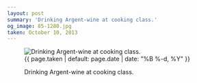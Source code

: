 ```yaml
---
layout: post
summary: 'Drinking Argent-wine at cooking class.'
og_image: 85-1280.jpg
taken: October 10, 2013
---
```


<figure class="post" data-src="{{ site.assets_url }}/{{ page.og_image }}">
<img alt="Drinking Argent-wine at cooking class." sizes="(min-width: 700px) 50vw, calc(100vw - 2rem)" src="{{ site.assets_url }}/85-640.jpg" srcset="{{ site.assets_url }}/85-1280.jpg 1280w, {{ site.assets_url }}/85-960.jpg 960w, {{ site.assets_url }}/85-640.jpg 640w, {{ site.assets_url }}/85-320.jpg 320w"/>
<figcaption>
<time>{{ page.taken | default: page.date | date: "%B %-d, %Y" }}</time>
<p>Drinking Argent-wine at cooking class.</p>
</figcaption>
</figure>
